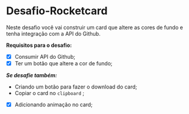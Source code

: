 # Desafio-Rocketcard

Neste desafio você vai construir um card que altere as cores de fundo e tenha integração com a API do Github.

**Requisitos para o desafio:**

- [X] Consumir API do Github; 
- [X] Ter um botão que altere a cor de fundo;

***Se desafie também:***

- Criando um botão para fazer o download do card;
- Copiar o card no `clipboard` ;
- [X] Adicionando animação no card;
